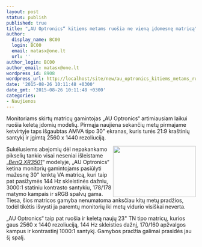 ```yaml
---
layout: post
status: publish
published: true
title: "„AU Optronics“ kitiems metams ruošia ne vieną įdomesnę matricą"
author:
  display_name: BC00
  login: BC00
  email: matasx@one.lt
  url: ''
author_login: BC00
author_email: matasx@one.lt
wordpress_id: 8908
wordpress_url: http://localhost/site/new/au_optronics_kitiems_metams_ruosia_ne_viena_idomesne_matrica/
date: '2015-08-26 10:11:48 +0300'
date_gmt: '2015-08-26 10:11:48 +0300'
categories:
- Naujienos
---
```

<p>
	Monitoriams skirtų matricų gamintojas &bdquo;AU Optronics&ldquo; artimiausiam laikui ruo&scaron;ia keletą įdomių modelių. Pirmąja naujiena sekančių metų pirmajame ketvirtyje taps i&scaron;gaubtas AMVA tipo 30&quot; ekranas, kuris turės 21:9 kra&scaron;tinių santykį ir įgimtą 2560 x 1440 rezoliuciją.</p>
<p>
	<img alt="" src="http://technews.lt/userfiles/auoptronicslcdmanufactur.jpg" style="width: 220px; height: 136px; float: right;" />Sukėlusiems abejomių dėl nepakankamo pikselių tankio visai neseniai i&scaron;leistame &bdquo;<a href="http://www.technews.lt/naujiena/n/a/benq_anonsuoja_gigantiska_35_xr3501_monitoriu.html"><em>BenQ XR3501</em></a>&ldquo; modelyje, &bdquo;AU Optronics&ldquo; ketina monitorių gamintojams pasiūlyti mažesnę 30&quot; lenktą VA matricą, kuri taip pat pasižymės 144 Hz skleistinės dažniu, 3000:1 statiniu kontrasto santykiu, 178/178 matymo kampais ir sRGB spalvų gama. Tiesa, &scaron;ios matricos gamyba nenumatoma anksčiau kitų metų pradžios, todėl tikėtis i&scaron;vysti ja paremtų monitorių iki metų vidurio visi&scaron;kai neverta.</p>
<p>
	&bdquo;AU Optronics&ldquo; taip pat ruo&scaron;ia ir keletą naujų 23&quot; TN tipo matricų, kurios gaus 2560 x 1440 rezoliuciją, 144 Hz skleisties dažnį, 170/160 apžvalgos kampus ir kontrastinį 1000:1 santykį. Gamybos pradžia galimai prasidės jau &scaron;į spalį.</p>
